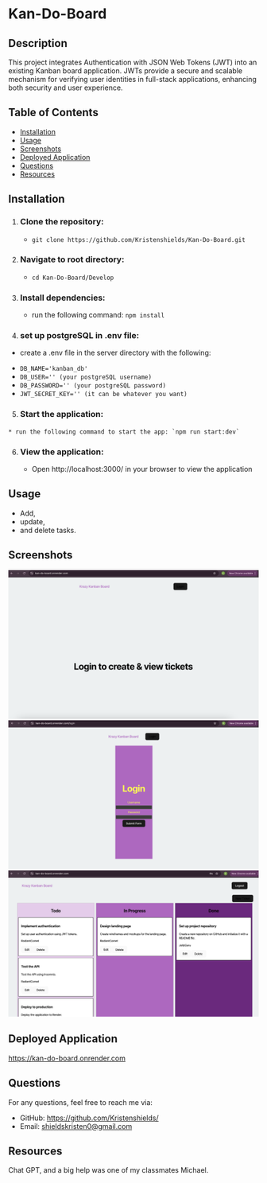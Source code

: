 # Kan-Do-Board

  ## Description
  This project integrates Authentication with JSON Web Tokens (JWT) into an existing Kanban board application. JWTs provide a secure and scalable mechanism for verifying user identities in full-stack applications, enhancing both security and user experience.

  ## Table of Contents
  - [Installation](#installation)
  - [Usage](#usage)
  - [Screenshots](#screenshots)
  - [Deployed Application](#deployed-application)
  - [Questions](#questions)
  - [Resources](#resources)

  ## Installation
  1. ### Clone the repository:

     * `git clone https://github.com/Kristenshields/Kan-Do-Board.git`

  2. ### Navigate to root directory:

     * `cd Kan-Do-Board/Develop`

  3. ### Install dependencies:

     * run the following command: `npm install`

  4. ### set up postgreSQL in .env file:

   * create a .env file in the server directory with the following:
  - `DB_NAME='kanban_db'`
  - `DB_USER='' (your postgreSQL username)`
  - `DB_PASSWORD='' (your postgreSQL password)`
  - `JWT_SECRET_KEY='' (it can be whatever you want)`

  5. ### Start the application:

    * run the following command to start the app: `npm run start:dev`

  6. ### View the application:

     * Open http://localhost:3000/ in your browser to view the application

  ## Usage
  - Add, 
  - update, 
  - and delete tasks.


  ## Screenshots
 
  ![Main Page](./Assets/mainPage.png)
  ![Login Page](./Assets/loginPage.png)
  ![Kanban Board](./Assets/kanbanBoard.png)

  ## Deployed Application

  https://kan-do-board.onrender.com

 
  ## Questions
  For any questions, feel free to reach me via:
  - GitHub: https://github.com/Kristenshields/
  - Email: shieldskristen0@gmail.com

  ## Resources
  Chat GPT, and a big help was one of my classmates Michael.
